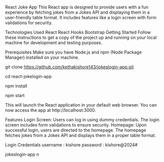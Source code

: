 React Joke App
This React app is designed to provide users with a fun experience by fetching jokes from a Jokes API and displaying them in a user-friendly table format. It includes features like a login screen with form validations for security.

Technologies Used
React
React Hooks
Bootstrap
Getting Started
Follow these instructions to get a copy of the project up and running on your local machine for development and testing purposes.

Prerequisites
Make sure you have Node.js and npm (Node Package Manager) installed on your machine.


git clone https://github.com/kethakishore143/jokeslogin-app.git

cd react-jokelogin-app

npm install

npm start


This will launch the React application in your default web browser. You can now access the app at http://localhost:3000.

Features
Login Screen: Users can log in using dummy credentials. The login screen includes form validations to ensure security.
Homepage: Upon successful login, users are directed to the homepage. The homepage fetches jokes from a Jokes API and displays them in a proper table format.


Login Credentials 
username : kishore
password : kishore@2024#

   j o k e s l o g i n - a p p 
 
 n